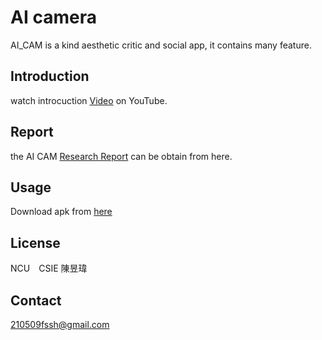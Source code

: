 # AI camera
AI_CAM is a kind aesthetic critic and social app, it contains many feature.

## Introduction
watch introcuction [Video](https://youtu.be/A4k8UxpVAdk "Introduction to AI Cam") on YouTube.

## Report


the AI CAM  [Research Report](https://drive.google.com/file/d/1DZVb1vvyq6zKcKfubs5N-rImbsadS1SV/view?usp=sharing "research report of AI Cam") can be obtain from here.


## Usage 
Download apk from [here](https://drive.google.com/file/d/1joVBGSV9XLlUXpyCmppHnOopB2nxPY1a/view?usp=sharing "download link of  AI Cam")

## License 
NCU　CSIE 陳昱瑋

## Contact
210509fssh@gmail.com

